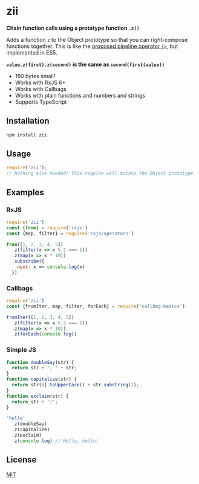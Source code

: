 # zii

**Chain function calls using a prototype function `.z()`**

Adds a function `z` to the Object prototype so that you can right-compose functions together. This is like the [proposed pipeline operator `|>`](https://github.com/tc39/proposal-pipeline-operator), but implemented in ES5.

**`value.z(first).z(second)` is the same as `second(first(value))`**

- 150 bytes small!
- Works with RxJS 6+
- Works with Callbags
- Works with plain functions and numbers and strings
- Supports TypeScript

## Installation

```sh
npm install zii
```

## Usage

```js
require('zii');
// Nothing else needed! This require will mutate the Object prototype
```

## Examples

### RxJS

```js
require('zii')
const {from} = require('rxjs')
const {map, filter} = require('rxjs/operators')

from([1, 2, 3, 4, 5])
  .z(filter(x => x % 2 === 1))
  .z(map(x => x * 10))
  .subscribe({
    next: x => console.log(x)
  })
```

### Callbags

```js
require('zii')
const {fromIter, map, filter, forEach} = require('callbag-basics')

fromIter([1, 2, 3, 4, 5])
  .z(filter(x => x % 2 === 1))
  .z(map(x => x * 10))
  .z(forEach(console.log))
```

### Simple JS

```js
function doubleSay(str) {
  return str + ', ' + str;
}
function capitalize(str) {
  return str[0].toUpperCase() + str.substring(1);
}
function exclaim(str) {
  return str + '!';
}

'hello'
  .z(doubleSay)
  .z(capitalize)
  .z(exclaim)
  .z(console.log) // Hello, hello!
```

## License

[MIT](LICENSE)